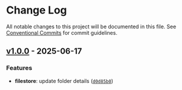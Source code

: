# Change Log

All notable changes to this project will be documented in this file. See [Conventional Commits](https://conventionalcommits.org) for commit guidelines.

## [v1.0.0](https://github.com/catalystbyzoho/zcatalyst-sdk-js/releases/tag/v1.0.0) - 2025-06-17

### Features
- **filestore**: update folder details ([`d0d85b0`](https://github.com/catalystbyzoho/zcatalyst-sdk-js/commit/d0d85b00d29a15223320dd355650dce48463f80f))
